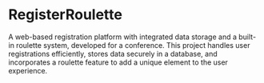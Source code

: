 # RegisterRoulette
A web-based registration platform with integrated data storage and a built-in roulette system, developed for a conference. This project handles user registrations efficiently, stores data securely in a database, and incorporates a roulette feature to add a unique element to the user experience.
